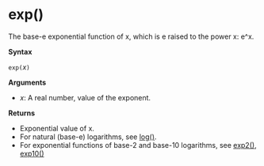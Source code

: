 # exp()

The base-e exponential function of x, which is e raised to the power x: e^x.  

**Syntax**

`exp(`*x*`)`

**Arguments**

* *x*: A real number, value of the exponent.

**Returns**

* Exponential value of x.
* For natural (base-e) logarithms, see [log()](log-function.md).
* For exponential functions of base-2 and base-10 logarithms, see [exp2()](exp2-function.md), [exp10()](exp10-function.md)